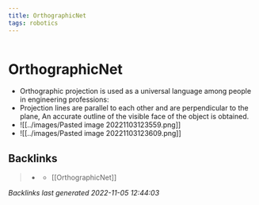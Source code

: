 ```yaml
---
title: OrthographicNet
tags: robotics 
---
```

```toc
```
# OrthographicNet
- Orthographic projection is used as a universal language among people in engineering professions:
- Projection lines are parallel to each other and are perpendicular to the plane, An accurate outline of the visible face of the object is obtained.
- ![[../images/Pasted image 20221103123559.png]]
- ![[../images/Pasted image 20221103123609.png]]

## Backlinks

> - [](journals/2022-11-03.md)
>   - [[OrthographicNet]]

_Backlinks last generated 2022-11-05 12:44:03_
